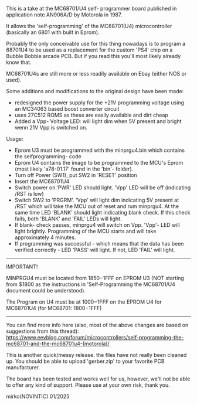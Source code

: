 This is a take at the MC68701/U4 self- programmer board published in application note AN906A/D by Motorola in 1987.

It allows the 'self-programming' of the MC68701(U4) microcontroller (basically an 6801 with built in Eprom).

Probably the only conceivable use for this thing nowadays is to program a 68701U4 to be used as a replacement for the custom 'PS4' chip on a Bubble Bobble arcade PCB. But if you read this you'll most likely already know that.

MC68701U4s are still more or less readily available on Ebay (either NOS or used).

Some additions and modifications to the original design have been made:
 - redesigned the power supply for the +21V programming voltage using an MC34063 based boost converter circuit
 - uses 27C512 ROMS as these are easily available and dirt cheap
 - Added a Vpp- Voltage LED: will light dim when 5V present and bright wenn 21V Vpp is switched on.

Usage: 
 - Eprom U3 must be programmed with the minprgu4.bin which contains the selfprogramming- code
 - Eprom U4 contains the image to be programmed to the MCU's Eprom (most likely 'a78-01.17' found in the 'bin'- folder).
 - Turn off Power (SW1), put SW2 in 'RESET' position
 - Insert the MC68701U4
 - Switch power on.'PWR' LED should light. 'Vpp' LED will be off (indicating /RST is low)
 - Switch SW2 to 'PRGRM'. 'Vpp' will light dim indicating 5V present at /RST which will take the MCU out of reset and rum minprgu4. At the same time LED 'BLANK' should light indicating blank check. If this check fails, both 'BLANK' and 'FAIL' LEDs will light.
 - If blank- check passes, minprgu4 will switch on Vpp. 'Vpp'- LED will light brightly. Programming of the MCU starts and will take approximately 4 minutes.
 - If programming was successful - which means that the data has been verified correctly - LED 'PASS' will light. If not, LED 'FAIL' will light.

-----------------------------------------------------------------------------------------------
IMPORTANT!

MINPRGU4 must be located from $1850-$1FFF on EPROM U3 (NOT starting from $1800 as the instructions in 'Self-Programming the MC68701/U4 document could be understood).

The Program on U4 must be at $1000-$1FFF on the EPROM U4 for MC68701U4 (for MC68701: $1800-$1FFF)

-----------------------------------------------------------------------------------------------


You can find more info here (also, most of the above changes are based on suggestions from this thread):
https://www.eevblog.com/forum/microcontrollers/self-programming-the-mc68701-and-the-mc68701u4-(motorola)/

This is another quick/messy release. the files have not really been cleaned up. You should be able to upload 'gerber.zip' to your favorite PCB manufacturer.

The board has been tested and works well for us, however, we'll not be able to offer any kind of support.  Please use at your own risk, thank you.

mirko(NOVINTIC) 01/2025
